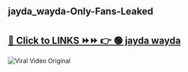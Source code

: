 
 ## jayda_wayda-Only-Fans-Leaked

# <h2><a href="https://clipsfans.com/jayda_wayda&ref=git">🔗 Click to LINKS ⏩⏩ 👉 🟢 jayda wayda </a></h2>

<a href="https://clipsfans.com/jayda_wayda&ref=git" rel="nofollow" data-target="animated-image.originalLink"><img src="https://i.ibb.co.com/xMMVF88/686577567.gif" alt="Viral Video Original" style="max-width: 100%; display: inline-block;" data-target="animated-image.originalImage"></a>
